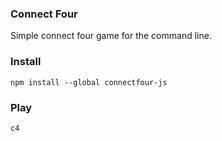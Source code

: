 ### Connect Four
Simple connect four game for the command line.

### Install
```
npm install --global connectfour-js
```

### Play
```
c4
```
